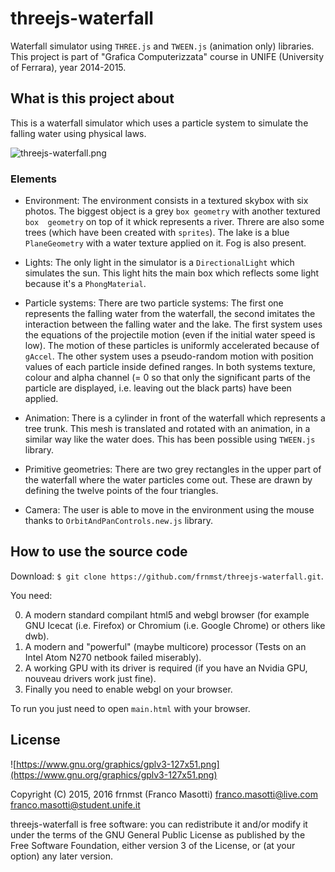 threejs-waterfall
=================

Waterfall simulator using `THREE.js` and `TWEEN.js` (animation only) libraries.
This project is part of "Grafica Computerizzata" course in UNIFE (University 
of Ferrara), year 2014-2015.

## What is this project about

This is a waterfall simulator which uses a particle system to simulate the 
falling water using physical laws.

![threejs-waterfall.png](https://raw.githubusercontent.com/frnmst/threejs-waterfall/master/pictures/threejs-waterfall.png)

### Elements

- Environment:
  The environment consists in a textured skybox with six photos.
  The biggest object is a grey `box geometry` with another textured `box 
  geometry` on top of it whick represents a river. Threre are also some 
  trees (which have been created with `sprites`).
  The lake is a blue `PlaneGeometry` with a water texture applied on it.
  Fog is also present.

- Lights:
  The only light in the simulator is a `DirectionalLight` which simulates
  the sun. This light hits the main box which reflects some light because 
  it's a `PhongMaterial`.

- Particle systems:
  There are two particle systems:
  The first one represents the falling water from the waterfall, the 
  second imitates the interaction between the falling water and the lake.
  The first system uses the equations of the projectile motion (even if 
  the initial water speed is low). The motion of these particles is 
  uniformly accelerated because of `gAccel`.
  The other system uses a pseudo-random motion with position values of 
  each particle inside defined ranges.
  In both systems texture, colour and alpha channel (= 0 so that only the 
  significant parts of the particle are displayed, i.e. leaving out the 
  black parts) have been applied.

- Animation:
  There is a cylinder in front of the waterfall which represents a tree 
  trunk. This mesh is translated and rotated with an animation, in a 
  similar way like the water does. This has been possible using
  `TWEEN.js` library.

- Primitive geometries:
  There are two grey rectangles in the upper part of the waterfall where 
  the water particles come out. These are drawn by defining the twelve 
  points of the four triangles.

- Camera:
  The user is able to move in the environment using the mouse thanks to 
  `OrbitAndPanControls.new.js` library.

## How to use the source code

Download: `$ git clone https://github.com/frnmst/threejs-waterfall.git`.

You need:

0. A modern standard compilant html5 and webgl browser (for example GNU 
   Icecat (i.e. Firefox) or Chromium (i.e. Google Chrome) or others like dwb).
1. A modern and "powerful" (maybe multicore) processor (Tests on an Intel
   Atom N270 netbook failed miserably).
2. A working GPU with its driver is required (if you have an Nvidia GPU, 
   nouveau drivers work just fine).
3. Finally you need to enable webgl on your browser.

To run you just need to open `main.html` with your browser.

## License

![https://www.gnu.org/graphics/gplv3-127x51.png](https://www.gnu.org/graphics/gplv3-127x51.png)

Copyright (C) 2015, 2016 frnmst (Franco Masotti) <franco.masotti@live.com>
<franco.masotti@student.unife.it>

threejs-waterfall is free software: you can redistribute it and/or modify
it under the terms of the GNU General Public License as published by
the Free Software Foundation, either version 3 of the License, or
(at your option) any later version.

